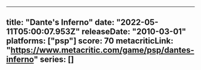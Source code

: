 
---
title: "Dante's Inferno"
date: "2022-05-11T05:00:07.953Z"
releaseDate: "2010-03-01"
platforms: ["psp"]
score: 70
metacriticLink: "https://www.metacritic.com/game/psp/dantes-inferno"
series: []
---

